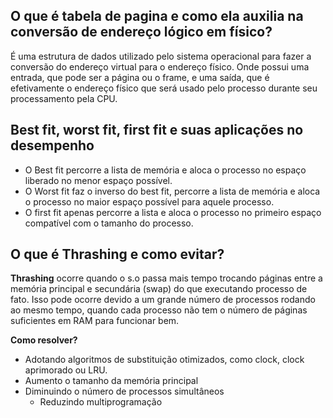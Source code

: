 
## O que é tabela de pagina e como ela auxilia na conversão de endereço lógico em físico?

É uma estrutura de dados utilizado pelo sistema operacional para fazer a conversão do endereço virtual para o endereço físico. Onde possui uma entrada, que pode ser a página ou o frame, e uma saída, que é efetivamente o endereço físico que será usado pelo processo durante seu processamento pela CPU.

## Best fit, worst fit, first fit e suas aplicações no desempenho

- O Best fit percorre a lista de memória e aloca o processo no espaço liberado no menor espaço possível.
- O Worst fit faz o inverso do best fit, percorre a lista de memória e aloca o processo no maior espaço possível para aquele processo.
- O first fit apenas percorre a lista e aloca o processo no primeiro espaço compatível com o tamanho do processo.

## O que é **Thrashing** e como evitar?

**Thrashing** ocorre quando o s.o passa mais tempo trocando páginas entre a memória principal e secundária (swap) do que executando processo de fato.
Isso pode ocorre devido a um grande número de processos rodando ao mesmo tempo, quando cada processo não tem o número de páginas suficientes em RAM para funcionar bem.

**Como resolver?**

- Adotando algoritmos de substituição otimizados, como clock, clock aprimorado ou LRU.
- Aumento o tamanho da memória principal
- Diminuindo o número de processos simultâneos
	- Reduzindo multiprogramação
